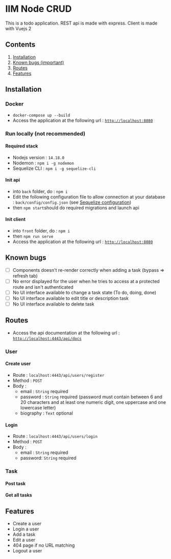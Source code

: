 # IIM Node CRUD
This is a todo application. REST api is made with express. Client is made with Vuejs 2

## Contents
1. [Installation](#installation "Installation")
2. [Known bugs (important)](#known-bugs "Known bugs")
2. [Routes](#routes "Routes")
2. [Features](#features "Features")


## Installation
### Docker
- `docker-compose up --build`
- Access the application at the following url : [`http://localhost:8080`](http://localhost:8080 "`http://localhost:8080`")
### Run locally (not recommended)
#### Required stack
- Nodejs version : `14.18.0`
- Nodemon : `npm i -g nodemon`
- Sequelize CLI : `npm i -g sequelize-cli`
#### Init api
- into `back` folder, do : `npm i`
- Edit the following configuration file to allow connection at your database : `back/config/config.json` (see [Sequelize configuration](https://sequelize.org/master/manual/migrations.html#configuration "Sequelize configuration"))
- then `npm start`should do required migrations and launch api
#### Init client
- into `front` folder, do : `npm i`
- then `npm run serve`
- Access the application at the following url : [`http://localhost:8080`](http://localhost:8080 "`http://localhost:8080`")
## Known bugs
- [ ] Components doesn't re-render correctly when adding a task (bypass => refresh tab)
- [ ] No error displayed for the user when he tries to access at a protected route and isn't authenticated
- [ ] No UI interface available to change a task state (To do, doing, done)
- [ ] No UI interface available to edit title or description task
- [ ] No UI interface available to delete task
## Routes
- Access the api documentation at the following url : [`http://localhost:4443/api/docs`](http://localhost:4443/api/docs "`http://localhost:4443/api/docs`")
### User
#### Create user
- Route : `localhost:4443/api/users/register`
- Method : `POST`
- Body : 
	- email : `String` required
	- password : `String` required (password must contain between 6 and 20 characters and at least one numeric digit, one uppercase and one lowercase letter)
	- biography : `Text` optional
#### Login
- Route : `localhost:4443/api/users/login`
- Method : `POST`
- Body :
	- email : `String` required
	- password: `String` required
### Task
#### Post task
#### Get all tasks
## Features
- Create a user
- Login a user
- Add a task
- Edit a user
- 404 page if no URL matching
- Logout a user
